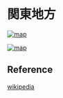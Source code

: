 # 関東地方

[![map](https://upload.wikimedia.org/wikipedia/commons/thumb/0/0e/Kanto_Region_Administration_Map_TC.png/250px-Kanto_Region_Administration_Map_TC.png)](https://zh.wikipedia.org/wiki/關東地方)

[![map](https://upload.wikimedia.org/wikipedia/commons/thumb/0/0e/Kanto_Region_Administration_Map_TC.png/250px-Kanto_Region_Administration_Map_TC.png)](https://zh.wikipedia.org/wiki/關東地方)

## Reference

[wikipedia](https://zh.wikipedia.org/wiki/關東地方)
